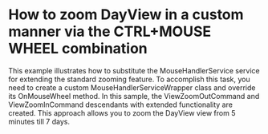 # How to zoom DayView in a custom manner via the CTRL+MOUSE WHEEL combination


<p>This example illustrates how to substitute the MouseHandlerService service for extending the standard zooming feature. To accomplish this task, you need to create a custom MouseHandlerServiceWrapper class and override its OnMouseWheel method. In this sample, the ViewZoomOutCommand and ViewZoomInCommand descendants with extended functionality are created. This approach allows you to zoom the DayView view from 5 minutes till 7 days.</p>

<br/>


